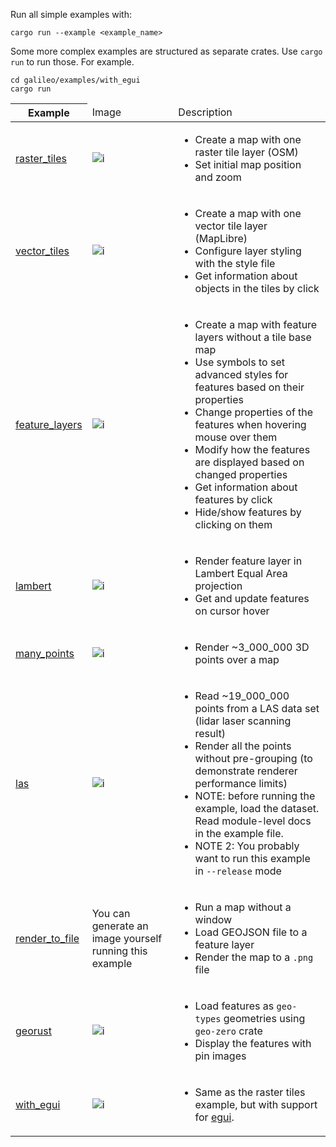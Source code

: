 Run all simple examples with:
```shell
cargo run --example <example_name>
```

Some more complex examples are structured as separate crates. Use `cargo run` to run those. For example.
```
cd galileo/examples/with_egui
cargo run
```

<table>
<thead>
<tr>
    <th>Example</th>
    <td>Image</td>
    <td>Description</td>
</tr>
</thead>
<tbody>
<tr>
<td>

[raster_tiles](./raster_tiles.rs)

</td>
<td>

![i](https://maximkaaa.github.io/galileo/osm_256.png)

</td>
<td>

- Create a map with one raster tile layer (OSM)
- Set initial map position and zoom

</td>
</tr>
<tr>
<td>

[vector_tiles](./vector_tiles.rs)

</td>
<td>

![i](https://maximkaaa.github.io/galileo/vector_tiles_256.png)

</td>
<td>

- Create a map with one vector tile layer (MapLibre)
- Configure layer styling with the style file
- Get information about objects in the tiles by click

</td>
</tr>
<tr>
<td>

[feature_layers](./feature_layers.rs)

</td>
<td>

![i](https://maximkaaa.github.io/galileo/feature_layers_256.png)

</td>
<td>

- Create a map with feature layers without a tile base map
- Use symbols to set advanced styles for features based on their properties
- Change properties of the features when hovering mouse over them
- Modify how the features are displayed based on changed properties
- Get information about features by click
- Hide/show features by clicking on them

</td>
</tr>
<tr>
<td>

[lambert](./lambert.rs)

</td>
<td>

![i](https://maximkaaa.github.io/galileo/lambert_sm.png)

</td>
<td>

- Render feature layer in Lambert Equal Area projection
- Get and update features on cursor hover

</td>
</tr>
<tr>
<td>

[many_points](./many_points.rs)

</td>
<td>

![i](https://maximkaaa.github.io/galileo/many_points.gif)

</td>
<td>

- Render ~3_000_000 3D points over a map

</td>
</tr>
<tr>
<td>

[las](./las.rs)

</td>
<td>

![i](https://maximkaaa.github.io/galileo/bridge.gif)

</td>
<td>

- Read ~19_000_000 points from a LAS data set (lidar laser scanning result)
- Render all the points without pre-grouping (to demonstrate renderer performance limits)
- NOTE: before running the example, load the dataset. Read module-level docs in the example file.
- NOTE 2: You probably want to run this example in `--release` mode

</td>
</tr>
<tr>
<td>

[render_to_file](./render_to_file.rs)

</td>
<td>

You can generate an image yourself running this example

</td>
<td>

- Run a map without a window
- Load GEOJSON file to a feature layer
- Render the map to a `.png` file

</td>
</tr>
<tr>
<td>

[georust](./georust.rs)

</td>
<td>

![i](https://maximkaaa.github.io/galileo/georust.png)

</td>
<td>

- Load features as `geo-types` geometries using `geo-zero` crate
- Display the features with pin images

</td>
</tr>
<tr>
<td>

[with_egui](./with_egui)

</td>
<td>

![i](https://maximkaaa.github.io/galileo/with_egui.png)

</td>
<td>

- Same as the raster tiles example, but with support for [egui](https://www.egui.rs/).

</td>
</tr>
</tbody>
</table>
